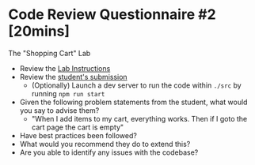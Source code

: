 # Code Review Questionnaire #2 [20mins]

The "Shopping Cart" Lab

- Review the [Lab Instructions](./instructions.md)
- Review the [student's submission](./src)
  - (Optionally) Launch a dev server to run the code within `./src` by running `npm run start`
- Given the following problem statements from the student, what would you say to advise them?
  - "When I add items to my cart, everything works. Then if I goto the cart page the cart is empty"
- Have best practices been followed?
- What would you recommend they do to extend this?
- Are you able to identify any issues with the codebase?
